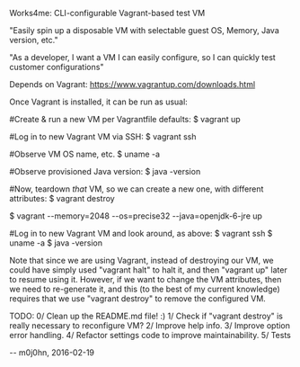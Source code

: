 Works4me: CLI-configurable Vagrant-based test VM

"Easily spin up a disposable VM with selectable guest OS, Memory, Java version, etc."

"As a developer, I want a VM I can easily configure, so I can quickly test customer configurations"

Depends on Vagrant: https://www.vagrantup.com/downloads.html 

Once Vagrant is installed, it can be run as usual:

#Create & run a new VM per Vagrantfile defaults:
$ vagrant up

#Log in to new Vagrant VM via SSH:
$ vagrant ssh

#Observe VM OS name, etc.
$ uname -a

#Observe provisioned Java version:
$ java -version

#Now, teardown *that* VM, so we can create a new one, with different attributes:
$ vagrant destroy

$ vagrant --memory=2048 --os=precise32 --java=openjdk-6-jre up

#Log in to new Vagrant VM and look around, as above:
$ vagrant ssh
$ uname -a
$ java -version

Note that since we are using Vagrant, instead of destroying our VM,
we could have simply used "vagrant halt" to halt it,
and then "vagrant up" later to resume using it.
However, if we want to change the VM attributes,
then we need to re-generate it, and this (to the best of my current knowledge)
requires that we use "vagrant destroy" to remove the configured VM.

TODO:
0/ Clean up the README.md file! :)
1/ Check if "vagrant destroy" is really necessary to reconfigure VM?
2/ Improve help info.
3/ Improve option error handling.
4/ Refactor settings code to improve maintainability.
5/ Tests

-- m0j0hn, 2016-02-19
